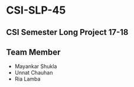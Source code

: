 # CSI-SLP-45
## CSI Semester Long Project 17-18
## Team Member
* Mayankar Shukla
* Unnat Chauhan
* Ria Lamba
